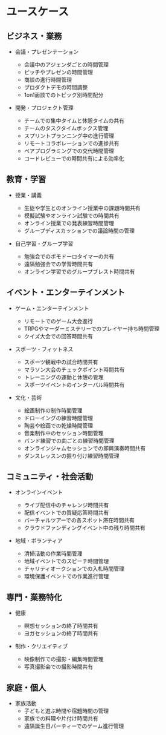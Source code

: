 # ユースケース

## ビジネス・業務
- 会議・プレゼンテーション
  - 会議中のアジェンダごとの時間管理
  - ピッチやプレゼンの時間管理
  - 商談の進行時間管理
  - プロダクトデモの時間調整
  - 1on1面談でのトピック別時間配分

- 開発・プロジェクト管理
  - チームでの集中タイムと休憩タイムの共有
  - チームのタスクタイムボックス管理
  - スプリントプランニング中の進行管理
  - リモートコラボレーションでの進捗共有
  - ペアプログラミングでの交代時間管理
  - コードレビューでの時間共有による効率化

## 教育・学習
- 授業・講義
  - 生徒や学生とのオンライン授業中の課題時間共有
  - 模擬試験やオンライン試験での時間共有
  - オンライン授業での発表練習時間管理
  - グループディスカッションでの議論時間の管理

- 自己学習・グループ学習
  - 勉強会でのポモドーロタイマーの共有
  - 遠隔勉強会での学習時間共有
  - オンライン学習でのグループブレスト時間共有

## イベント・エンターテインメント
- ゲーム・エンターテインメント
  - リモートでのゲーム大会進行
  - TRPGやマーダーミステリーでのプレイヤー持ち時間管理
  - クイズ大会での回答時間共有

- スポーツ・フィットネス
  - スポーツ観戦中の試合時間共有
  - マラソン大会のチェックポイント時間共有
  - トレーニングの運動と休憩の管理
  - スポーツイベントのインターバル時間共有

- 文化・芸術
  - 絵画制作の制作時間管理
  - ドローイングの練習時間管理
  - 陶芸や絵画での乾燥時間管理
  - 音楽制作中のセッション時間管理
  - バンド練習での曲ごとの練習時間管理
  - オンラインジャムセッションでの即興演奏時間共有
  - ダンスレッスンの振り付け練習時間管理

## コミュニティ・社会活動
- オンラインイベント
  - ライブ配信中のチャレンジ時間共有
  - 配信イベントでの質疑応答時間共有
  - バーチャルツアーでの各スポット滞在時間共有
  - クラウドファンディングイベント中の残り時間共有

- 地域・ボランティア
  - 清掃活動の作業時間管理
  - 地域イベントでのスピーチ時間管理
  - チャリティオークションでの入札時間管理
  - 環境保護イベントでの作業進行管理

## 専門・業務特化
- 健康
  - 瞑想セッションの終了時間共有
  - ヨガセッションの終了時間共有

- 制作・クリエイティブ
  - 映像制作での撮影・編集時間管理
  - 写真撮影会での撮影時間共有

## 家庭・個人
- 家族活動
  - 子どもと遊ぶ時間や宿題時間の管理
  - 家族での料理や片付け時間共有
  - 遠隔誕生日パーティーでのゲーム進行管理
